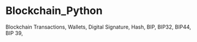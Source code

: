 # Blockchain_Python
Blockchain Transactions, Wallets, Digital Signature, Hash, BIP, BIP32, BIP44, BIP 39, 
